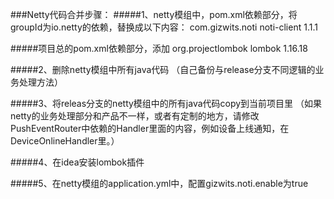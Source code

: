 ###Netty代码合并步骤：
#####1、netty模组中，pom.xml依赖部分，将groupId为io.netty的依赖，替换成以下内容：
    <dependency>
        <groupId>com.gizwits.noti</groupId>
        <artifactId>noti-client</artifactId>
        <version>1.1.1</version>
    </dependency>

#####项目总的pom.xml依赖部分，添加
    <!--需要安装lombok插件并开启annotation-->
    <dependency>
        <groupId>org.projectlombok</groupId>
        <artifactId>lombok</artifactId>
        <version>1.16.18</version>
    </dependency>


#####2、删除netty模组中所有java代码
（自己备份与release分支不同逻辑的业务处理方法）

#####3、将releas分支的netty模组中的所有java代码copy到当前项目里
（如果netty的业务处理部分和产品不一样，或者有定制的地方，请修改PushEventRouter中依赖的Handler里面的内容，例如设备上线通知，在DeviceOnlineHandler里。）

#####4、在idea安装lombok插件

#####5、在netty模组的application.yml中，配置gizwits.noti.enable为true